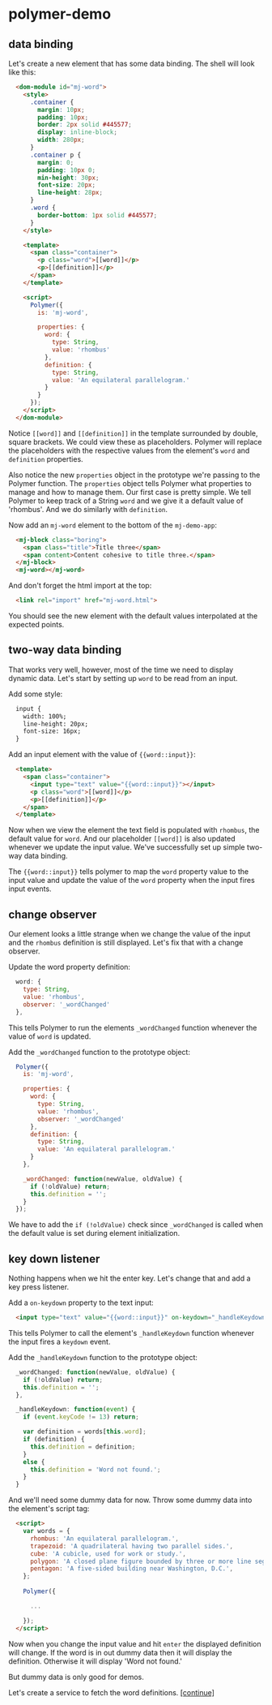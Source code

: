 # polymer-demo

## data binding

Let's create a new element that has some data binding. The shell will look like this:
```html
  <dom-module id="mj-word">
    <style>
      .container {
        margin: 10px;
        padding: 10px;
        border: 2px solid #445577;
        display: inline-block;
        width: 280px;
      }
      .container p {
        margin: 0;
        padding: 10px 0;
        min-height: 30px;
        font-size: 20px;
        line-height: 28px;
      }
      .word {
        border-bottom: 1px solid #445577;
      }
    </style>

    <template>
      <span class="container">
        <p class="word">[[word]]</p>
        <p>[[definition]]</p>
      </span>
    </template>

    <script>
      Polymer({
        is: 'mj-word',

        properties: {
          word: {
            type: String,
            value: 'rhombus'
          },
          definition: {
            type: String,
            value: 'An equilateral parallelogram.'
          }
        }
      });
    </script>
  </dom-module>
```
Notice `[[word]]` and `[[definition]]` in the template surrounded by double, square brackets.  We could view these as placeholders.  Polymer will replace the placeholders with the respective values from the element's `word` and `definition` properties.

Also notice the new `properties` object in the prototype we're passing to the Polymer function.  The `properties` object tells Polymer what properties to manage and how to manage them. Our first case is pretty simple.  We tell Polymer to keep track of a String `word` and we give it a default value of 'rhombus'.  And we do similarly with `definition`.

Now add an `mj-word` element to the bottom of the `mj-demo-app`:
```html
  <mj-block class="boring">
    <span class="title">Title three</span>
    <span content>Content cohesive to title three.</span>
  </mj-block>
  <mj-word></mj-word>
```

And don't forget the html import at the top:
```html
  <link rel="import" href="mj-word.html">
```
You should see the new element with the default values interpolated at the expected points.


## two-way data binding

That works very well, however, most of the time we need to display dynamic data.  Let's start by setting up `word` to be read from an input.

Add some style:
```html
  input {
    width: 100%;
    line-height: 20px;
    font-size: 16px;
  }
```

Add an input element with the value of `{{word::input}}`:
```html
  <template>
    <span class="container">
      <input type="text" value="{{word::input}}"></input>
      <p class="word">[[word]]</p>
      <p>[[definition]]</p>
    </span>
  </template>
```

Now when we view the element the text field is populated with `rhombus`, the default value for `word`.  And our placeholder `[[word]]` is also updated whenever we update the input value.  We've successfully set up simple two-way data binding.

The `{{word::input}}` tells polymer to map the `word` property value to the input value and update the value of the `word` property when the input fires input events.

## change observer

Our element looks a little strange when we change the value of the input and the `rhombus` definition is still displayed.  Let's fix that with a change observer.

Update the word property definition:
```js
  word: {
    type: String,
    value: 'rhombus',
    observer: '_wordChanged'
  },
```
This tells Polymer to run the elements `_wordChanged` function whenever the value of `word` is updated.

Add the `_wordChanged` function to the prototype object:
```js
  Polymer({
    is: 'mj-word',

    properties: {
      word: {
        type: String,
        value: 'rhombus',
        observer: '_wordChanged'
      },
      definition: {
        type: String,
        value: 'An equilateral parallelogram.'
      }
    },

    _wordChanged: function(newValue, oldValue) {
      if (!oldValue) return;
      this.definition = '';
    }
  });
```

We have to add the `if (!oldValue)` check since `_wordChanged` is called when the default value is set during element initialization.

## key down listener

Nothing happens when we hit the enter key.  Let's change that and add a key press listener.

Add a `on-keydown` property to the text input:
```html
  <input type="text" value="{{word::input}}" on-keydown="_handleKeydown"></input>
```
This tells Polymer to call the element's `_handleKeydown` function whenever the input fires a `keydown` event.

Add the `_handleKeydown` function to the prototype object:
```js
  _wordChanged: function(newValue, oldValue) {
    if (!oldValue) return;
    this.definition = '';
  },

  _handleKeydown: function(event) {
    if (event.keyCode != 13) return;

    var definition = words[this.word];
    if (definition) {
      this.definition = definition;
    }
    else {
      this.definition = 'Word not found.';
    }
  }
```

And we'll need some dummy data for now.  Throw some dummy data into the element's script tag:
```html
  <script>
    var words = {
      rhombus: 'An equilateral parallelogram.',
      trapezoid: 'A quadrilateral having two parallel sides.',
      cube: 'A cubicle, used for work or study.',
      polygon: 'A closed plane figure bounded by three or more line segments.',
      pentagon: 'A five-sided building near Washington, D.C.',
    };
    
    Polymer({

      ...

    });
  </script>
```

Now when you change the input value and hit `enter` the displayed definition will change.  If the word is in out dummy data then it will display the definition. Otherwise it will display 'Word not found.'

But dummy data is only good for demos.

Let's create a service to fetch the word definitions. [[continue]](https://github.com/jarvima/polymer-demo/blob/master/README.03.service.md)